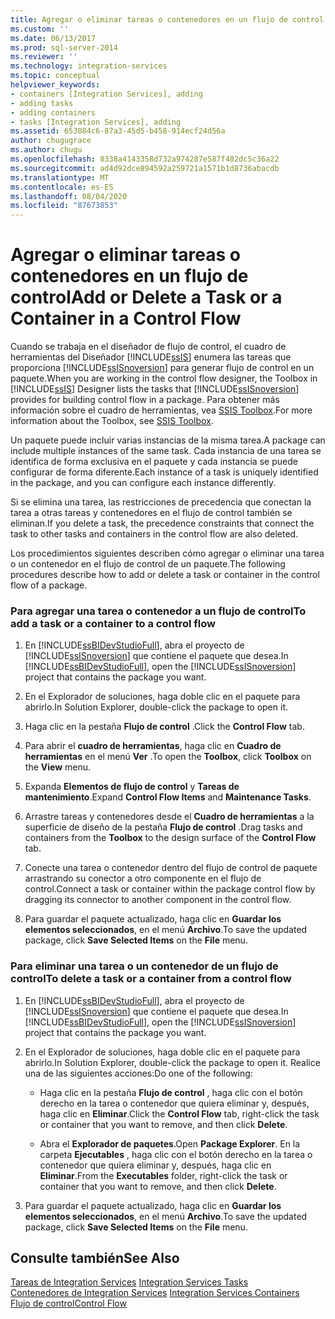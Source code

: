 ```yaml
---
title: Agregar o eliminar tareas o contenedores en un flujo de control | Microsoft Docs
ms.custom: ''
ms.date: 06/13/2017
ms.prod: sql-server-2014
ms.reviewer: ''
ms.technology: integration-services
ms.topic: conceptual
helpviewer_keywords:
- containers [Integration Services], adding
- adding tasks
- adding containers
- tasks [Integration Services], adding
ms.assetid: 653084c6-87a3-45d5-b458-914ecf24d56a
author: chugugrace
ms.author: chugu
ms.openlocfilehash: 8338a4143358d732a974287e587f482dc5c36a22
ms.sourcegitcommit: ad4d92dce894592a259721a1571b1d8736abacdb
ms.translationtype: MT
ms.contentlocale: es-ES
ms.lasthandoff: 08/04/2020
ms.locfileid: "87673853"
---
```

# <a name="add-or-delete-a-task-or-a-container-in-a-control-flow"></a><span data-ttu-id="fab0a-102">Agregar o eliminar tareas o contenedores en un flujo de control</span><span class="sxs-lookup"><span data-stu-id="fab0a-102">Add or Delete a Task or a Container in a Control Flow</span></span>
  <span data-ttu-id="fab0a-103">Cuando se trabaja en el diseñador de flujo de control, el cuadro de herramientas del Diseñador [!INCLUDE[ssIS](../../includes/ssis-md.md)] enumera las tareas que proporciona [!INCLUDE[ssISnoversion](../../includes/ssisnoversion-md.md)] para generar flujo de control en un paquete.</span><span class="sxs-lookup"><span data-stu-id="fab0a-103">When you are working in the control flow designer, the Toolbox in [!INCLUDE[ssIS](../../includes/ssis-md.md)] Designer lists the tasks that [!INCLUDE[ssISnoversion](../../includes/ssisnoversion-md.md)] provides for building control flow in a package.</span></span> <span data-ttu-id="fab0a-104">Para obtener más información sobre el cuadro de herramientas, vea [SSIS Toolbox](../ssis-toolbox.md).</span><span class="sxs-lookup"><span data-stu-id="fab0a-104">For more information about the Toolbox, see [SSIS Toolbox](../ssis-toolbox.md).</span></span>  
  
 <span data-ttu-id="fab0a-105">Un paquete puede incluir varias instancias de la misma tarea.</span><span class="sxs-lookup"><span data-stu-id="fab0a-105">A package can include multiple instances of the same task.</span></span> <span data-ttu-id="fab0a-106">Cada instancia de una tarea se identifica de forma exclusiva en el paquete y cada instancia se puede configurar de forma diferente.</span><span class="sxs-lookup"><span data-stu-id="fab0a-106">Each instance of a task is uniquely identified in the package, and you can configure each instance differently.</span></span>  
  
 <span data-ttu-id="fab0a-107">Si se elimina una tarea, las restricciones de precedencia que conectan la tarea a otras tareas y contenedores en el flujo de control también se eliminan.</span><span class="sxs-lookup"><span data-stu-id="fab0a-107">If you delete a task, the precedence constraints that connect the task to other tasks and containers in the control flow are also deleted.</span></span>  
  
 <span data-ttu-id="fab0a-108">Los procedimientos siguientes describen cómo agregar o eliminar una tarea o un contenedor en el flujo de control de un paquete.</span><span class="sxs-lookup"><span data-stu-id="fab0a-108">The following procedures describe how to add or delete a task or container in the control flow of a package.</span></span>  
  
### <a name="to-add-a-task-or-a-container-to-a-control-flow"></a><span data-ttu-id="fab0a-109">Para agregar una tarea o contenedor a un flujo de control</span><span class="sxs-lookup"><span data-stu-id="fab0a-109">To add a task or a container to a control flow</span></span>  
  
1.  <span data-ttu-id="fab0a-110">En [!INCLUDE[ssBIDevStudioFull](../../includes/ssbidevstudiofull-md.md)], abra el proyecto de [!INCLUDE[ssISnoversion](../../includes/ssisnoversion-md.md)] que contiene el paquete que desea.</span><span class="sxs-lookup"><span data-stu-id="fab0a-110">In [!INCLUDE[ssBIDevStudioFull](../../includes/ssbidevstudiofull-md.md)], open the [!INCLUDE[ssISnoversion](../../includes/ssisnoversion-md.md)] project that contains the package you want.</span></span>  
  
2.  <span data-ttu-id="fab0a-111">En el Explorador de soluciones, haga doble clic en el paquete para abrirlo.</span><span class="sxs-lookup"><span data-stu-id="fab0a-111">In Solution Explorer, double-click the package to open it.</span></span>  
  
3.  <span data-ttu-id="fab0a-112">Haga clic en la pestaña **Flujo de control** .</span><span class="sxs-lookup"><span data-stu-id="fab0a-112">Click the **Control Flow** tab.</span></span>  
  
4.  <span data-ttu-id="fab0a-113">Para abrir el **cuadro de herramientas**, haga clic en **Cuadro de herramientas** en el menú **Ver** .</span><span class="sxs-lookup"><span data-stu-id="fab0a-113">To open the **Toolbox**, click **Toolbox** on the **View** menu.</span></span>  
  
5.  <span data-ttu-id="fab0a-114">Expanda **Elementos de flujo de control** y **Tareas de mantenimiento**.</span><span class="sxs-lookup"><span data-stu-id="fab0a-114">Expand **Control Flow Items** and **Maintenance Tasks**.</span></span>  
  
6.  <span data-ttu-id="fab0a-115">Arrastre tareas y contenedores desde el **Cuadro de herramientas** a la superficie de diseño de la pestaña **Flujo de control** .</span><span class="sxs-lookup"><span data-stu-id="fab0a-115">Drag tasks and containers from the **Toolbox** to the design surface of the **Control Flow** tab.</span></span>  
  
7.  <span data-ttu-id="fab0a-116">Conecte una tarea o contenedor dentro del flujo de control de paquete arrastrando su conector a otro componente en el flujo de control.</span><span class="sxs-lookup"><span data-stu-id="fab0a-116">Connect a task or container within the package control flow by dragging its connector to another component in the control flow.</span></span>  
  
8.  <span data-ttu-id="fab0a-117">Para guardar el paquete actualizado, haga clic en **Guardar los elementos seleccionados**, en el menú **Archivo**.</span><span class="sxs-lookup"><span data-stu-id="fab0a-117">To save the updated package, click **Save Selected Items** on the **File** menu.</span></span>  
  
### <a name="to-delete-a-task-or-a-container-from-a-control-flow"></a><span data-ttu-id="fab0a-118">Para eliminar una tarea o un contenedor de un flujo de control</span><span class="sxs-lookup"><span data-stu-id="fab0a-118">To delete a task or a container from a control flow</span></span>  
  
1.  <span data-ttu-id="fab0a-119">En [!INCLUDE[ssBIDevStudioFull](../../includes/ssbidevstudiofull-md.md)], abra el proyecto de [!INCLUDE[ssISnoversion](../../includes/ssisnoversion-md.md)] que contiene el paquete que desea.</span><span class="sxs-lookup"><span data-stu-id="fab0a-119">In [!INCLUDE[ssBIDevStudioFull](../../includes/ssbidevstudiofull-md.md)], open the [!INCLUDE[ssISnoversion](../../includes/ssisnoversion-md.md)] project that contains the package you want.</span></span>  
  
2.  <span data-ttu-id="fab0a-120">En el Explorador de soluciones, haga doble clic en el paquete para abrirlo.</span><span class="sxs-lookup"><span data-stu-id="fab0a-120">In Solution Explorer, double-click the package to open it.</span></span> <span data-ttu-id="fab0a-121">Realice una de las siguientes acciones:</span><span class="sxs-lookup"><span data-stu-id="fab0a-121">Do one of the following:</span></span>  
  
    -   <span data-ttu-id="fab0a-122">Haga clic en la pestaña **Flujo de control** , haga clic con el botón derecho en la tarea o contenedor que quiera eliminar y, después, haga clic en **Eliminar**.</span><span class="sxs-lookup"><span data-stu-id="fab0a-122">Click the **Control Flow** tab, right-click the task or container that you want to remove, and then click **Delete**.</span></span>  
  
    -   <span data-ttu-id="fab0a-123">Abra el **Explorador de paquetes**.</span><span class="sxs-lookup"><span data-stu-id="fab0a-123">Open **Package Explorer**.</span></span> <span data-ttu-id="fab0a-124">En la carpeta **Ejecutables** , haga clic con el botón derecho en la tarea o contenedor que quiera eliminar y, después, haga clic en **Eliminar**.</span><span class="sxs-lookup"><span data-stu-id="fab0a-124">From the **Executables** folder, right-click the task or container that you want to remove, and then click **Delete**.</span></span>  
  
3.  <span data-ttu-id="fab0a-125">Para guardar el paquete actualizado, haga clic en **Guardar los elementos seleccionados**, en el menú **Archivo**.</span><span class="sxs-lookup"><span data-stu-id="fab0a-125">To save the updated package, click **Save Selected Items** on the **File** menu.</span></span>  
  
## <a name="see-also"></a><span data-ttu-id="fab0a-126">Consulte también</span><span class="sxs-lookup"><span data-stu-id="fab0a-126">See Also</span></span>  
 <span data-ttu-id="fab0a-127">[Tareas de Integration Services](integration-services-tasks.md) </span><span class="sxs-lookup"><span data-stu-id="fab0a-127">[Integration Services Tasks](integration-services-tasks.md) </span></span>  
 <span data-ttu-id="fab0a-128">[Contenedores de Integration Services](integration-services-containers.md) </span><span class="sxs-lookup"><span data-stu-id="fab0a-128">[Integration Services Containers](integration-services-containers.md) </span></span>  
 [<span data-ttu-id="fab0a-129">Flujo de control</span><span class="sxs-lookup"><span data-stu-id="fab0a-129">Control Flow</span></span>](control-flow.md)  
  
  
